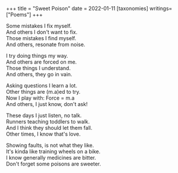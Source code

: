 +++
title = "Sweet Poison"
date = 2022-01-11
[taxonomies]
writings=["Poems"]
+++

Some mistakes I fix myself.  
And others I don't want to fix.  
Those mistakes I find myself.  
And others, resonate from noise.  
  
I try doing things my way.  
And others are forced on me.  
Those things I understand.  
And others, they go in vain.  
  
Asking questions I learn a lot.  
Other things are (m.a)ed to try.  
Now I play with: Force = m.a  
And others, I just know, don't ask!  
  
These days I just listen, no talk.  
Runners teaching toddlers to walk.  
And I think they should let them fall.  
Other times, I know that's love.  
  
Showing faults, is not what they like.  
It's kinda like training wheels on a bike.  
I know generally medicines are bitter.  
Don't forget some poisons are sweeter.  
